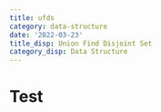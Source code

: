 ```yaml
---
title: ufds
category: data-structure
date: '2022-03-23'
title_disp: Union Find Disjoint Set
category_disp: Data Structure
---
```


# Test